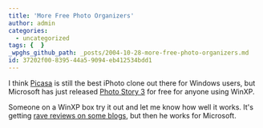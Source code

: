 ```yaml
---
title: 'More Free Photo Organizers'
author: admin
categories:
  - uncategorized
tags: {  }
_wpghs_github_path: _posts/2004-10-28-more-free-photo-organizers.md
id: 37202f00-8395-44a5-9094-eb412534bdd1
---
```

<p>I think <a href="http://www.picasa.com/content/download.php?sourceid=awd&amp;subid=ha-picbd&amp;cv=1">Picasa</a> is still the best iPhoto clone out there for Windows users, but Microsoft has just released <a href="http://www.microsoft.com/windowsxp/using/digitalphotography/photostory/default.mspx">Photo Story 3</a> for free for anyone using WinXP.</p>
<p>Someone on a WinXP box try it out and let me know how well it works.  It's getting <a href="http://radio.weblogs.com/0001011/2004/10/28.html#a8529">rave reviews on some blogs</a>, but then he works for Microsoft.</p>
